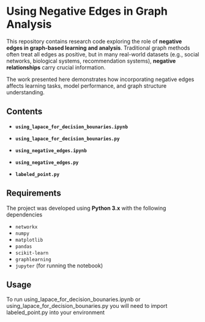 # Using Negative Edges in Graph Analysis  

This repository contains research code exploring the role of **negative edges in graph-based learning and analysis**. Traditional graph methods often treat all edges as positive, but in many real-world datasets (e.g., social networks, biological systems, recommendation systems), **negative relationships** carry crucial information.  

The work presented here demonstrates how incorporating negative edges affects learning tasks, model performance, and graph structure understanding.  

## Contents  

- **`using_lapace_for_decision_bounaries.ipynb`**  

- **`using_lapace_for_decision_bounaries.py`** 

- **`using_negative_edges.ipynb`**  

- **`using_negative_edges.py`** 

- **`labeled_point.py`** 

## Requirements  

The project was developed using **Python 3.x** with the following dependencies 

- `networkx`  
- `numpy`  
- `matplotlib`  
- `pandas`  
- `scikit-learn`  
- `graphlearning`
- `jupyter` (for running the notebook)  

## Usage
To run using_lapace_for_decision_bounaries.ipynb or using_lapace_for_decision_bounaries.py you will need to import labeled_point.py into your environment
